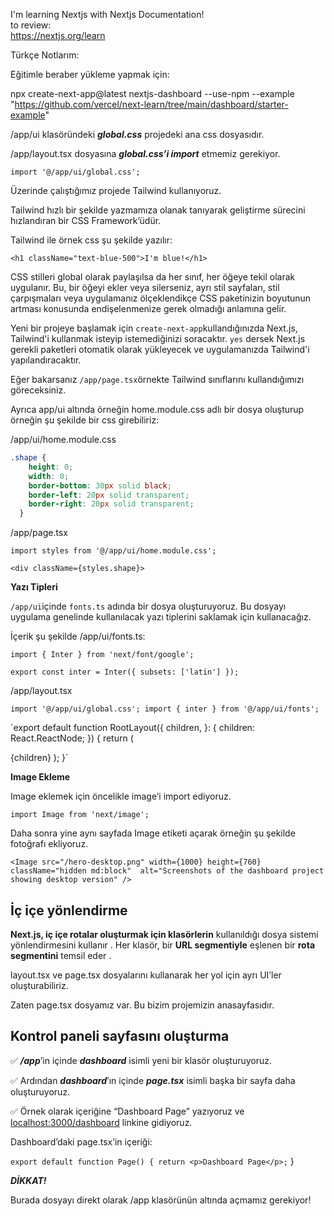 I'm learning Nextjs with Nextjs Documentation!
<br>
to review: 
<br>
https://nextjs.org/learn

Türkçe Notlarım:

Eğitimle beraber yükleme yapmak için:

npx create-next-app@latest nextjs-dashboard --use-npm --example "https://github.com/vercel/next-learn/tree/main/dashboard/starter-example"

/app/ui klasöründeki ***global.css*** projedeki ana css dosyasıdır.

/app/layout.tsx dosyasına ***global.css’i import*** etmemiz gerekiyor.

`import '@/app/ui/global.css';`

Üzerinde çalıştığımız projede Tailwind kullanıyoruz.

Tailwind hızlı bir şekilde yazmamıza olanak tanıyarak geliştirme sürecini hızlandıran bir CSS Framework’üdür.

Tailwind ile örnek css şu şekilde yazılır:

`<h1 className="text-blue-500">I'm blue!</h1>`

CSS stilleri global olarak paylaşılsa da her sınıf, her öğeye tekil olarak uygulanır. Bu, bir öğeyi ekler veya silerseniz, ayrı stil sayfaları, stil çarpışmaları veya uygulamanız ölçeklendikçe CSS paketinizin boyutunun artması konusunda endişelenmenize gerek olmadığı anlamına gelir.

Yeni bir projeye başlamak için `create-next-app`kullandığınızda Next.js, Tailwind'i kullanmak isteyip istemediğinizi soracaktır. `yes` dersek Next.js gerekli paketleri otomatik olarak yükleyecek ve uygulamanızda Tailwind'i yapılandıracaktır.

Eğer bakarsanız `/app/page.tsx`örnekte Tailwind sınıflarını kullandığımızı göreceksiniz.

Ayrıca app/ui altında örneğin home.module.css adlı bir dosya oluşturup örneğin şu şekilde bir css girebiliriz:

/app/ui/home.module.css

```css
.shape {
    height: 0;
    width: 0;
    border-bottom: 30px solid black;
    border-left: 20px solid transparent;
    border-right: 20px solid transparent;
  }
```

/app/page.tsx 

`import styles from '@/app/ui/home.module.css';`

`<div className={styles.shape}>`

**Yazı Tipleri**

`/app/ui`içinde `fonts.ts` adında bir dosya oluşturuyoruz. Bu dosyayı uygulama genelinde kullanılacak yazı tiplerini saklamak için kullanacağız.

İçerik şu şekilde /app/ui/fonts.ts:

`import { Inter } from 'next/font/google';`

`export const inter = Inter({ subsets: ['latin'] });`

/app/layout.tsx

`import '@/app/ui/global.css';
import { inter } from '@/app/ui/fonts';`

`export default function RootLayout({
children,
}: {
children: React.ReactNode;
}) {
return (
<html lang="en">
<body className={${inter.className} antialiased}>{children}</body>
</html>
);
}`

**Image Ekleme**

Image eklemek için öncelikle image’i import ediyoruz.

`import Image from 'next/image';`

Daha sonra yine aynı sayfada Image etiketi açarak örneğin şu şekilde fotoğrafı ekliyoruz.

`<Image
src="/hero-desktop.png"
width={1000}
height={760}
className="hidden md:block" 
alt="Screenshots of the dashboard project showing desktop version"
/>`

## İç içe yönlendirme

**Next.js, iç içe rotalar oluşturmak için klasörlerin** kullanıldığı dosya sistemi yönlendirmesini kullanır . Her klasör, bir **URL segmentiyle** eşlenen bir **rota segmentini** temsil eder .

layout.tsx ve page.tsx dosyalarını kullanarak her yol için ayrı UI’ler oluşturabiliriz.

Zaten page.tsx dosyamız var. Bu bizim projemizin anasayfasıdır. 

## **Kontrol paneli sayfasını oluşturma**

✅ ***/app***’in içinde ***dashboard*** isimli yeni bir klasör oluşturuyoruz.

✅ Ardından ***dashboard***’ın içinde ***page.tsx*** isimli başka bir sayfa daha oluşturuyoruz.

✅ Örnek olarak içeriğine “Dashboard Page” yazıyoruz ve [localhost:3000/dashboard](http://localhost:3000/dashboard) linkine gidiyoruz.

Dashboard’daki page.tsx’in içeriği:

`export default function Page() {
return <p>Dashboard Page</p>;`
}

***DİKKAT!*** 

Burada dosyayı direkt olarak /app klasörünün altında açmamız gerekiyor!
